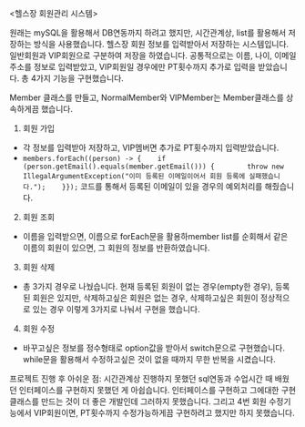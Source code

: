 <헬스장 회원관리 시스템>

원래는 mySQL을 활용해서 DB연동까지 하려고 했지만, 시간관계상, list를 활용해서 저장하는 방식을 사용했습니다. 헬스장 회원 정보를 입력받아서 저장하는 시스템입니다. 일반회원과 VIP회원으로 구분하여 저장을 하였습니다. 공통적으로는 이름, 나이, 이메일 주소를 정보로 입력받았고, VIP회원일 경우에만 PT횟수까지 추가로 입력을 받았습니다. 총 4가지 기능을 구현했습니다.

Member 클래스를 만들고, NormalMember와 VIPMember는 Member클래스를 상속하게끔 했습니다.

1. 회원 가입
- 각 정보를 입력받아 저장하고, VIP멤버면 추가로 PT횟수까지 입력받았습니다.
- `members.forEach((person) -> {    if (person.getEmail().equals(member.getEmail())) {        throw new IllegalArgumentException("이미 등록된 이메일이어서 회원 등록에 실패했습니다.");    }});` 코드를 통해서 등록된 이메일이 있을 경우의 예외처리를 해줬습니다.
2. 회원 조회
- 이름을 입력받으면, 이름으로 forEach문을 활용하member list를 순회해서 같은 이름의 회원이 있으면,  그 회원의 정보를 반환하였습니다.
3. 회원 삭제
- 총 3가지 경우로 나눴습니다. 현재 등록된 회원이 없는 경우(empty한 경우), 등록된 회원은 있지만, 삭제하고싶은 회원은 없는 경우, 삭제하고싶은 회원이 정상적으로 있는 경우 이렇게 3가지로 나눠서 구현을 했습니다.
4. 회원 수정
- 바꾸고싶은 정보를 정수형태로 option값을 받아서 switch문으로 구현했습니다. while문을 활용해서 수정하고싶은 것이 없을 때까지 무한 반복을 시켰습니다.

프로젝트 진행 후 아쉬운 점: 시간관계상 진행하지 못했던 sql연동과 수업시간 때 배웠던 인터페이스를 구현하지 못했던 게 아쉽습니다. 인터페이스를 구현하고 그에대한 구현클래스를 만드는 것이 더 좋은 개발인데 그러하지 못했습니다. 그리고 4번 회원 수정기능에서 VIP회원이면, PT횟수까지 수정가능하게끔 구현하려고 했지만 하지 못했습니다.
